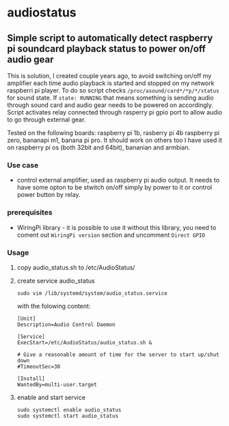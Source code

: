 # audiostatus
## Simple script to automatically detect raspberry pi soundcard playback status to power on/off audio gear

This is solution, I created couple years ago, to avoid switching on/off my amplifier each time audio playback is started and stopped on my network raspberri pi player. To do so script  checks `/proc/asound/card*/*p/*/status` for sound state. If `state: RUNNING` that means something is sending audio through sound card and audio gear needs to be powered on accordingly. Script activates relay connected through rasperry pi gpio port to allow audio to go through external gear. 


Tested on the following boards: raspberry pi 1b, rasberry pi 4b raspberry pi zero, bananapi m1, banana pi pro. It should work on others too
I have used it on raspberry pi os (both 32bit and 64bit), bananian and armbian.

### Use case

* control external amplifier, used as raspberry pi audio output. It needs to have some opton to be stwitch on/off simply by power to it or control power button by relay.

### prerequisites 

* WiringPi library - it is possible to use it without this library, you need to coment out `WiringPi version`  section and uncomment `Direct GPIO`

### Usage

1. copy audio_status.sh to  /etc/AudioStatus/
2. create service audio_status

    ```
    sudo vim /lib/systemd/system/audio_status.service
    ```
    
   with the folowing content:
   
    ```
    [Unit]
    Description=Audio Control Daemon

    [Service]
    ExecStart=/etc/AudioStatus/audio_status.sh &

    # Give a reasonable amount of time for the server to start up/shut down
    #TimeoutSec=30

    [Install]
    WantedBy=multi-user.target
    ```
    
  3. enable and start service

      ```
      sudo systemctl enable audio_status
      sudo systemctl start audio_status
      ```

    
